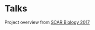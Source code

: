 # Talks

Project overview from [SCAR Biology 2017](https://scar.github.io/DietAndEnergetics/talks/scarbiol2017/diet_energetics.html)
